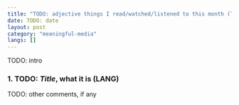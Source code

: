 ```yaml
---
title: "TODO: adjective things I read/watched/listened to this month (TODO: month year)"
date: TODO: date
layout: post
category: "meaningful-media"
langs: []
---
```


TODO: intro

### 1. TODO: _Title_, what it is (LANG)
TODO: other comments, if any